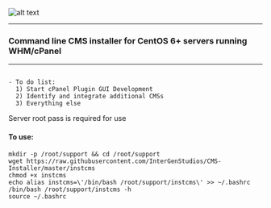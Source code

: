 ![alt text](https://intergenstudios.com/Downloads/cms-inst.png "CMS Installer")

---

### Command line CMS installer for CentOS 6+ servers running WHM/cPanel
---

```

- To do list:
  1) Start cPanel Plugin GUI Development
  2) Identify and integrate additional CMSs
  3) Everything else  
```

Server root pass is required for use

#### To use:

```
mkdir -p /root/support && cd /root/support
wget https://raw.githubusercontent.com/InterGenStudios/CMS-Installer/master/instcms
chmod +x instcms
echo alias instcms=\'/bin/bash /root/support/instcms\' >> ~/.bashrc
/bin/bash /root/support/instcms -h
source ~/.bashrc
```

